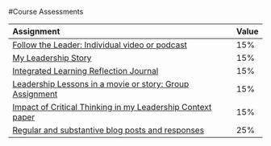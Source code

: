 #Course Assessments

| Assignment | Value |
| :--- | :--- |
| [Follow the Leader: Individual video or podcast](assignment-1.md)| 15% |
| [My Leadership Story](assignment-2.md) | 15% |
| [Integrated Learning Reflection Journal](assignment-3.md) | 15% |
| [Leadership Lessons in a movie or story: Group Assignment](assignment-4.md) | 15% |
| [Impact of Critical Thinking in my Leadership Context paper](assignment-5.md) | 15% |
| [Regular and substantive blog posts and responses](blogging.md) | 25% |









